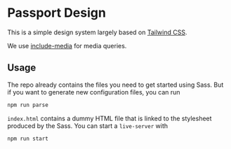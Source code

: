 # Passport Design

This is a simple design system largely based on [Tailwind CSS](https://tailwindcss.com/).

We use [include-media](https://github.com/eduardoboucas/include-media) for media queries.

## Usage

The repo already contains the files you need to get started using Sass. But if you want to generate new configuration files, you can run

```bash
npm run parse
```

`index.html` contains a dummy HTML file that is linked to the stylesheet produced by the Sass. You can start a `live-server` with

```
npm run start
```

